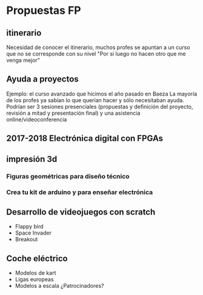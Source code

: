 # Propuestas FP

## itinerario
Necesidad de conocer el itinerario, muchos profes se apuntan a un curso que no se corresponde con su nivel "Por si luego no hacen otro que me venga mejor"

## Ayuda a proyectos
Ejemplo: el curso avanzado que hicimos el año pasado en Baeza
La mayoría de los profes ya sabían lo que querían hacer y sólo necesitaban ayuda. Podrían ser 3 sesiones presenciales (propuestas y definición del proyecto, revisión a mitad y presentación final) y una asistencia online/videoconferencia

## 2017-2018 Electrónica digital con FPGAs

## impresión 3d

### Figuras geométricas para diseño técnico

### Crea tu kit de arduino y para enseñar electrónica

## Desarrollo de videojuegos con scratch

* Flappy bird
* Space Invader
* Breakout

## Coche eléctrico

* Modelos de kart
* Ligas europeas
* Modelos a escala
¿Patrocinadores?
